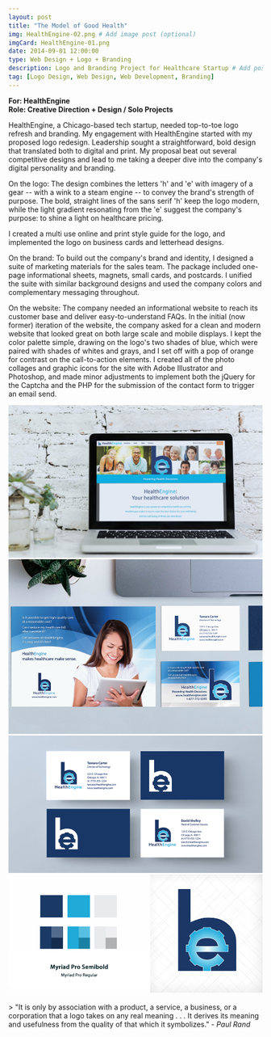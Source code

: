 ```yaml
---
layout: post
title: "The Model of Good Health"
img: HealthEngine-02.png # Add image post (optional)
imgCard: HealthEngine-01.png 
date: 2014-09-01 12:00:00
type: Web Design + Logo + Branding
description: Logo and Branding Project for Healthcare Startup # Add post description (optional)
tag: [Logo Design, Web Design, Web Development, Branding]
---
```

<b>For: HealthEngine</b><br/>
<b>Role: Creative Direction + Design / Solo Projects</b>

HealthEngine, a Chicago-based tech startup, needed top-to-toe logo refresh and branding. My engagement with HealthEngine started with my proposed logo redesign. Leadership sought a straightforward, bold design that translated both to digital and print. My proposal beat out several competitive designs and lead to me taking a deeper dive into the company's digital personality and branding.

On the logo: The design combines the letters 'h' and 'e' with imagery of a gear -- with a wink to a steam engine -- to convey the brand's strength of purpose. The bold, straight lines of the sans serif 'h' keep the logo modern, while the light gradient resonating from the 'e' suggest the company's purpose: to shine a light on healthcare pricing.

I created a multi use online and print style guide for the logo, and implemented the logo on business cards and letterhead designs.

On the brand: To build out the company's brand and identity, I designed a suite of marketing materials for the sales team. The package included one-page informational sheets, magnets, small cards, and postcards. I unified the suite with similar background designs and used the company colors and complementary messaging throughout. 

On the website: The company needed an informational website to reach its customer base and deliver easy-to-understand FAQs. In the initial (now former) iteration of the website, the company asked for a clean and modern website that looked great on both large scale and mobile displays. I kept the color palette simple, drawing on the logo's two shades of blue, which were paired with shades of whites and grays, and I set off with a pop of orange for contrast on the call-to-action elements. I created all of the photo collages and graphic icons for the site with Adobe Illustrator and Photoshop, and made minor adjustments to implement both the jQuery for the Captcha and the PHP for the submission of the contact form to trigger an email send.

<div class="post_image_addl">
    <img src="/assets/img/HealthEngine-Website.jpg" alt="Mockup of HealthEngine website">
</div>
<div class="post_image_addl">
    <img src="/assets/img/HealthEngine-Cards-01.png" alt="Image of HealthEngine postcard and business cards">
</div>
<div class="post_image_addl">
    <img src="/assets/img/HealthEngine-Cards.jpg" alt="Image of HealthEngine business cards">
</div>
<div class="post_image_addl">
    <img src="/assets/img/HealthEngine-Colors.png" alt="HealthEngine color palette">
</div>

<br/>
> "It is only by association with a product, a service, a business, or a corporation that a logo takes on any real meaning . . . It derives its meaning and usefulness from the quality of that which it symbolizes." <cite>- Paul Rand</cite>